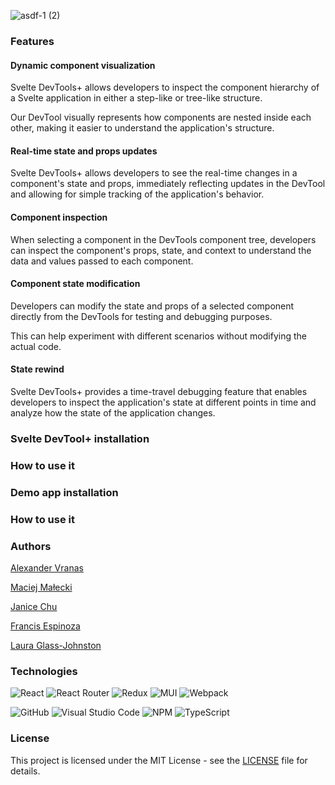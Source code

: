 
![asdf-1 (2)](https://github.com/oslabs-beta/Svelte-DevTools-Plus/assets/98409109/7e454831-f1d8-479c-90ea-45e739b38c8b)




### Features 
#### Dynamic component visualization
Svelte DevTools+ allows developers to inspect the component hierarchy of a Svelte application in either a step-like or tree-like structure.

Our DevTool visually represents how components are nested inside each other, making it easier to understand the application's structure.

#### Real-time state and props updates
Svelte DevTools+ allows developers to see the real-time changes in a component's state and props, immediately reflecting updates in the DevTool and allowing for simple tracking of the application's behavior.

#### Component inspection
When selecting a component in the DevTools component tree, developers can inspect the component's props, state, and context to understand the data and values passed to each component.

#### Component state modification
Developers can modify the state and props of a selected component directly from the DevTools for testing and debugging purposes.

This can help experiment with different scenarios without modifying the actual code.


#### State rewind
Svelte DevTools+ provides a time-travel debugging feature that enables developers to inspect the application's state at different points in time and analyze how the state of the application changes.

### Svelte DevTool+ installation
### How to use it

### Demo app installation
### How to use it


### Authors

[Alexander Vranas](https://github.com/avranas)

[Maciej Małecki](https://github.com/maciekmalecki)

[Janice Chu](https://github.com/JaniceKZ)

[Francis Espinoza](https://github.com/francis8933)

[Laura Glass-Johnston](https://github.com/ellgeejay)

### Technologies 
![React](https://img.shields.io/badge/react-%2320232a.svg?style=for-the-badge&logo=react&logoColor=%2361DAFB)
![React Router](https://img.shields.io/badge/React_Router-CA4245?style=for-the-badge&logo=react-router&logoColor=white)
![Redux](https://img.shields.io/badge/redux-%23593d88.svg?style=for-the-badge&logo=redux&logoColor=white)
![MUI](https://img.shields.io/badge/MUI-%230081CB.svg?style=for-the-badge&logo=mui&logoColor=white)
![Webpack](https://img.shields.io/badge/webpack-%238DD6F9.svg?style=for-the-badge&logo=webpack&logoColor=black)

![GitHub](https://img.shields.io/badge/github-%23121011.svg?style=for-the-badge&logo=github&logoColor=white)
![Visual Studio Code](https://img.shields.io/badge/Visual%20Studio%20Code-0078d7.svg?style=for-the-badge&logo=visual-studio-code&logoColor=white)
![NPM](https://img.shields.io/badge/NPM-%23CB3837.svg?style=for-the-badge&logo=npm&logoColor=white)
![TypeScript](https://img.shields.io/badge/typescript-%23007ACC.svg?style=for-the-badge&logo=typescript&logoColor=white)

### License
This project is licensed under the MIT License - see the [LICENSE](https://github.com/oslabs-beta/Svelte-DevTools-Plus/blob/main/LICENSE) file for details.

